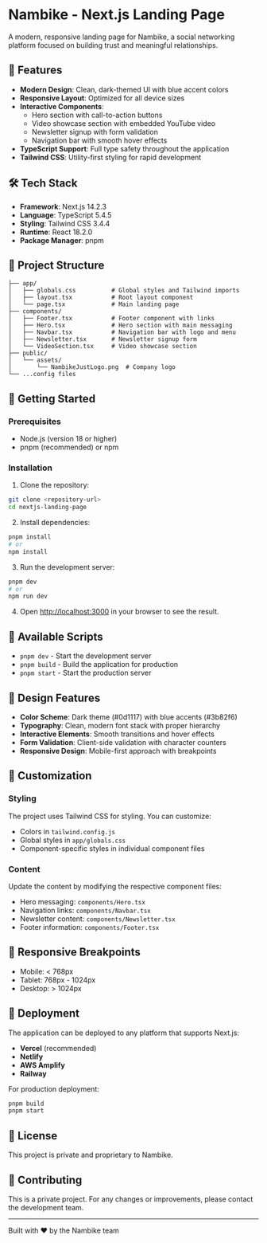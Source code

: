 # Nambike - Next.js Landing Page

A modern, responsive landing page for Nambike, a social networking platform focused on building trust and meaningful relationships.

## 🚀 Features

- **Modern Design**: Clean, dark-themed UI with blue accent colors
- **Responsive Layout**: Optimized for all device sizes
- **Interactive Components**: 
  - Hero section with call-to-action buttons
  - Video showcase section with embedded YouTube video
  - Newsletter signup with form validation
  - Navigation bar with smooth hover effects
- **TypeScript Support**: Full type safety throughout the application
- **Tailwind CSS**: Utility-first styling for rapid development

## 🛠️ Tech Stack

- **Framework**: Next.js 14.2.3
- **Language**: TypeScript 5.4.5
- **Styling**: Tailwind CSS 3.4.4
- **Runtime**: React 18.2.0
- **Package Manager**: pnpm

## 📁 Project Structure

```
├── app/
│   ├── globals.css          # Global styles and Tailwind imports
│   ├── layout.tsx           # Root layout component
│   └── page.tsx             # Main landing page
├── components/
│   ├── Footer.tsx           # Footer component with links
│   ├── Hero.tsx             # Hero section with main messaging
│   ├── Navbar.tsx           # Navigation bar with logo and menu
│   ├── Newsletter.tsx       # Newsletter signup form
│   └── VideoSection.tsx     # Video showcase section
├── public/
│   └── assets/
│       └── NambikeJustLogo.png  # Company logo
└── ...config files
```

## 🚀 Getting Started

### Prerequisites

- Node.js (version 18 or higher)
- pnpm (recommended) or npm

### Installation

1. Clone the repository:
```bash
git clone <repository-url>
cd nextjs-landing-page
```

2. Install dependencies:
```bash
pnpm install
# or
npm install
```

3. Run the development server:
```bash
pnpm dev
# or
npm run dev
```

4. Open [http://localhost:3000](http://localhost:3000) in your browser to see the result.

## 📝 Available Scripts

- `pnpm dev` - Start the development server
- `pnpm build` - Build the application for production
- `pnpm start` - Start the production server

## 🎨 Design Features

- **Color Scheme**: Dark theme (#0d1117) with blue accents (#3b82f6)
- **Typography**: Clean, modern font stack with proper hierarchy
- **Interactive Elements**: Smooth transitions and hover effects
- **Form Validation**: Client-side validation with character counters
- **Responsive Design**: Mobile-first approach with breakpoints

## 🔧 Customization

### Styling
The project uses Tailwind CSS for styling. You can customize:
- Colors in `tailwind.config.js`
- Global styles in `app/globals.css`
- Component-specific styles in individual component files

### Content
Update the content by modifying the respective component files:
- Hero messaging: `components/Hero.tsx`
- Navigation links: `components/Navbar.tsx`
- Newsletter content: `components/Newsletter.tsx`
- Footer information: `components/Footer.tsx`

## 📱 Responsive Breakpoints

- Mobile: < 768px
- Tablet: 768px - 1024px
- Desktop: > 1024px

## 🚀 Deployment

The application can be deployed to any platform that supports Next.js:

- **Vercel** (recommended)
- **Netlify**
- **AWS Amplify**
- **Railway**

For production deployment:
```bash
pnpm build
pnpm start
```

## 📄 License

This project is private and proprietary to Nambike.

## 🤝 Contributing

This is a private project. For any changes or improvements, please contact the development team.

---

Built with ❤️ by the Nambike team

